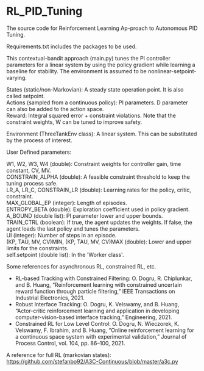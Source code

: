 # RL_PID_Tuning
The source code for Reinforcement  Learning  Ap-proach to Autonomous PID Tuning.  

Requirements.txt includes the packages to be used.

This contextual-bandit approach (main.py) tunes the PI controller parameters for a linear system by using the policy gradient while learning a baseline for stability. The environment is assumed to be nonlinear-setpoint-varying. 

States (static/non-Markovian): A steady state operation point. It is also called setpoint.<br />
Actions (sampled from a continuous policy): PI parameters. D parameter can also be added to the action space.<br />
Reward: Integral squared error + constraint violations. Note that the constraint weights, W can be tuned to improve safety. <br />

Environment (ThreeTankEnv class): A linear system. This can be substituted by the process of interest. 

User Defined parameters:

W1, W2, W3, W4 (double): Constraint weights for controller gain, time constant, CV, MV.<br />
CONSTRAIN_ALPHA (double): A feasible constraint threshold to keep the tuning process safe.<br />
LR_A, LR_C, CONSTRAIN_LR (double): Learning rates for the policy, critic, constraint.<br /> 
MAX_GLOBAL_EP (integer): Length of episodes.<br />
ENTROPY_BETA (double): Exploration coefficient used in policy gradient.<br />
A_BOUND (double list): PI parameter lower and upper bounds.<br />
TRAIN_CTRL (boolean): If true, the agent updates the weights. If false, the agent loads the last policy and tunes the parameters.<br />
UI (integer): Number of steps in an episode.<br />
(KP, TAU, MV, CV)MIN, (KP, TAU, MV, CV)MAX (double): Lower and upper limits for the constraints.<br />
self.setpoint (double list): In the 'Worker class'.


Some references for asynchronous RL, constrained RL, etc.
+ RL-based Tracking with Constrained Filtering: O. Dogru, R. Chiplunkar, and B. Huang, “Reinforcement learning with constrained uncertain reward function through particle filtering,” IEEE Transactions on Industrial Electronics, 2021.
+ Robust Interface Tracking: O. Dogru, K. Velswamy, and B. Huang, “Actor-critic reinforcement learning and application in developing computer-vision-based interface tracking,”
Engineering, 2021. <br />
+ Constrained RL for Low Level Control: O. Dogru, N. Wieczorek, K. Velswamy, F. Ibrahim, and B. Huang, “Online reinforcement learning for a continuous space system with experimental
validation,” Journal of Process Control, vol. 104, pp. 86–100, 2021. <br />

A reference for full RL (markovian states): https://github.com/stefanbo92/A3C-Continuous/blob/master/a3c.py
